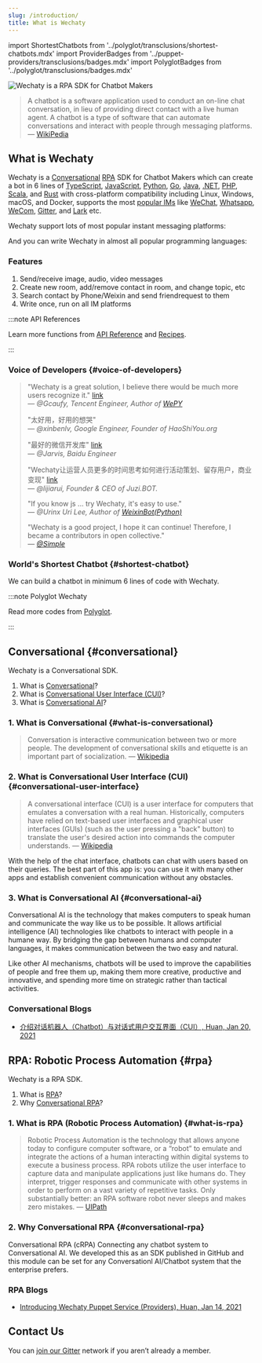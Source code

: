 ```yaml
---
slug: /introduction/
title: What is Wechaty
---
```


import ShortestChatbots from '../polyglot/transclusions/shortest-chatbots.mdx'
import ProviderBadges   from '../puppet-providers/transclusions/badges.mdx'
import PolyglotBadges   from '../polyglot/transclusions/badges.mdx'

![Wechaty is a RPA SDK for Chatbot Makers](/img/wechaty-logo.svg)

> A chatbot is a software application used to conduct an on-line chat conversation, in lieu of providing direct contact with a live human agent. A chatbot is a type of software that can automate conversations and interact with people through messaging platforms.
> &mdash; [WikiPedia](https://en.wikipedia.org/wiki/Chatbot)

## What is Wechaty

Wechaty is a [Conversational](#conversational) [RPA](#rpa) SDK for Chatbot Makers which can create a bot in 6 lines of [TypeScript](../polyglot/typescript/README.md), [JavaScript](../polyglot/typescript/README.md), [Python](../polyglot/python/README.md), [Go](../polyglot/go/README.md), [Java](../polyglot/java/README.md), [.NET](../polyglot/dotnet/README.md), [PHP](../polyglot/php/README.md), [Scala](../polyglot/scala/README.md), and [Rust](../polyglot/rust/README.md) with cross-platform compatibility including Linux, Windows, macOS, and Docker, supports the most [popular IMs](../puppet-providers/README.md) like [WeChat](../puppet-providers/wechat.md), [Whatsapp](../puppet-providers/whatsapp.md), [WeCom](../puppet-services/wxwork), [Gitter](../puppet-providers/gitter.md), and [Lark](../puppet-providers/lark.md) etc.

Wechaty support lots of most popular instant messaging platforms:

<ProviderBadges />

And you can write Wechaty in almost all popular programming languages:

<PolyglotBadges />

### Features

1. Send/receive image, audio, video messages
1. Create new room, add/remove contact in room, and change topic, etc
1. Search contact by Phone/Weixin and send friendrequest to them
1. Write once, run on all IM platforms

:::note API References

Learn more functions from [API Reference](../api/README.md) and [Recipes](../recipes/README.md).

:::

### Voice of Developers {#voice-of-developers}

> "Wechaty is a great solution, I believe there would be much more users recognize it." [link](https://github.com/Wechaty/wechaty/pull/310#issuecomment-285574472)  
> &mdash; <cite>@Gcaufy, Tencent Engineer, Author of [WePY](https://github.com/Tencent/wepy)</cite>
>
> "太好用，好用的想哭"  
> &mdash; <cite>@xinbenlv, Google Engineer, Founder of HaoShiYou.org</cite>
>
> "最好的微信开发库" [link](http://weibo.com/3296245513/Ec4iNp9Ld?type=comment)  
> &mdash; <cite>@Jarvis, Baidu Engineer</cite>
>
> "Wechaty让运营人员更多的时间思考如何进行活动策划、留存用户，商业变现" [link](http://mp.weixin.qq.com/s/dWHAj8XtiKG-1fIS5Og79g)  
> &mdash; <cite>@lijiarui, Founder & CEO of Juzi.BOT.</cite>
>
> "If you know js ... try Wechaty, it's easy to use."  
> &mdash; <cite>@Urinx Uri Lee, Author of [WeixinBot(Python)](https://github.com/Urinx/WeixinBot)</cite>
>
> "Wechaty is a good project, I hope it can continue! Therefore, I became a contributors in open collective."  
> &mdash; <cite>[@Simple](https://github.com/mrwhh)</cite>

### World's Shortest Chatbot {#shortest-chatbot}

We can build a chatbot in minimum 6 lines of code with Wechaty.

<ShortestChatbots />

:::note Polyglot Wechaty

Read more codes from [Polyglot](../polyglot/README.md).

:::

## Conversational {#conversational}

Wechaty is a Conversational SDK.

1. What is [Conversational](#what-is-conversational)?
1. What is [Conversational User Interface (CUI)](#conversational-user-interface)?
1. What is [Conversational AI](#conversational-ai)?

### 1. What is Conversational {#what-is-conversational}

> Conversation is interactive communication between two or more people. The development of conversational skills and etiquette is an important part of socialization. &mdash; [Wikipedia](https://en.wikipedia.org/wiki/Conversation)

### 2. What is Conversational User Interface (CUI) {#conversational-user-interface}

> A conversational interface (CUI) is a user interface for computers that emulates a conversation with a real human. Historically, computers have relied on text-based user interfaces and graphical user interfaces (GUIs) (such as the user pressing a "back" button) to translate the user's desired action into commands the computer understands.
> &mdash; [Wikipedia](https://en.wikipedia.org/wiki/Conversational_user_interface)

With the help of the chat interface, chatbots can chat with users based on their queries. The best part of this app is: you can use it with many other apps and establish convenient communication without any obstacles.

### 3. What is Conversational AI {#conversational-ai}

Conversational AI is the technology that makes computers to speak human and communicate the way like us to be possible. It allows artificial intelligence (AI) technologies like chatbots to interact with people in a humane way. By bridging the gap between humans and computer languages, it makes communication between the two easy and natural.

Like other AI mechanisms, chatbots will be used to improve the capabilities of people and free them up, making them more creative, productive and innovative, and spending more time on strategic rather than tactical activities.

### Conversational Blogs

- [介绍对话机器人（Chatbot）与对话式用户交互界面（CUI）, Huan, Jan 20, 2021](https://wechaty.js.org/2021/01/20/chatbot-conversational-user-interface/)

## RPA: Robotic Process Automation {#rpa}

Wechaty is a RPA SDK.

1. What is [RPA](#what-is-rpa)?
1. Why [Conversational RPA](#conversational-rpa)?

### 1. What is RPA (Robotic Process Automation) {#what-is-rpa}

> Robotic Process Automation is the technology that allows anyone today to configure computer software, or a “robot” to emulate and integrate the actions of a human interacting within digital systems to execute a business process. RPA robots utilize the user interface to capture data and manipulate applications just like humans do. They interpret, trigger responses and communicate with other systems in order to perform on a vast variety of repetitive tasks. Only substantially better: an RPA software robot never sleeps and makes zero mistakes.
> &mdash; [UIPath](https://www.uipath.com/rpa/robotic-process-automation)

### 2. Why Conversational RPA {#conversational-rpa}

Conversational RPA (cRPA) Connecting any chatbot system to Conversational AI. We developed this as an SDK published in GitHub and this module can be set for any Conversationl AI/Chatbot system that the enterprise prefers.

### RPA Blogs

- [Introducing Wechaty Puppet Service (Providers), Huan, Jan 14, 2021](https://wechaty.js.org/2021/01/14/wechaty-puppet-service/)

## Contact Us

You can [join our Gitter](https://gitter.im/wechaty/wechaty) network if you aren’t already a member.
